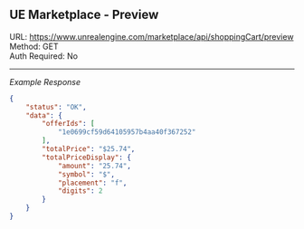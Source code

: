 ## UE Marketplace - Preview

URL: https://www.unrealengine.com/marketplace/api/shoppingCart/preview \
Method: GET \
Auth Required: No

---

_Example Response_

```json
{
    "status": "OK",
    "data": {
        "offerIds": [
            "1e0699cf59d64105957b4aa40f367252"
        ],
        "totalPrice": "$25.74",
        "totalPriceDisplay": {
            "amount": "25.74",
            "symbol": "$",
            "placement": "f",
            "digits": 2
        }
    }
}
```